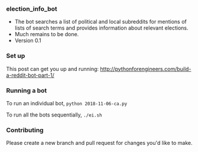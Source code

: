 ### election_info_bot ###
* The bot searches a list of political and local subreddits for mentions of lists of search terms and provides information about relevant elections.
* Much remains to be done.
* Version 0.1

### Set up ###

This post can get you up and running: http://pythonforengineers.com/build-a-reddit-bot-part-1/

### Running a bot ###

To run an individual bot, `python 2018-11-06-ca.py`

To run all the bots sequentially, `./ei.sh`

### Contributing ###

Please create a new branch and pull request for changes you'd like to make.
